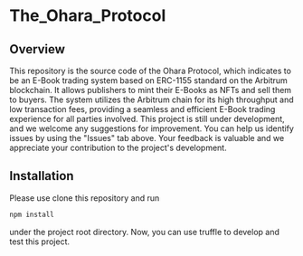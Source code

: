 # The_Ohara_Protocol
## Overview
 This repository is the source code of the Ohara Protocol, which indicates to be an E-Book trading system based on ERC-1155 standard on the Arbitrum blockchain. It allows publishers to mint their E-Books as NFTs and sell them to buyers. The system utilizes the Arbitrum chain for its high throughput and low transaction fees, providing a seamless and efficient E-Book trading experience for all parties involved.
 This project is still under development, and we welcome any suggestions for improvement. You can help us identify issues by using the "Issues" tab above. Your feedback is valuable and we appreciate your contribution to the project's development.
## Installation
 Please use clone this repository and run
 ```bash
 npm install
 ```
 under the project root directory.
 Now, you can use truffle to develop and test this project.